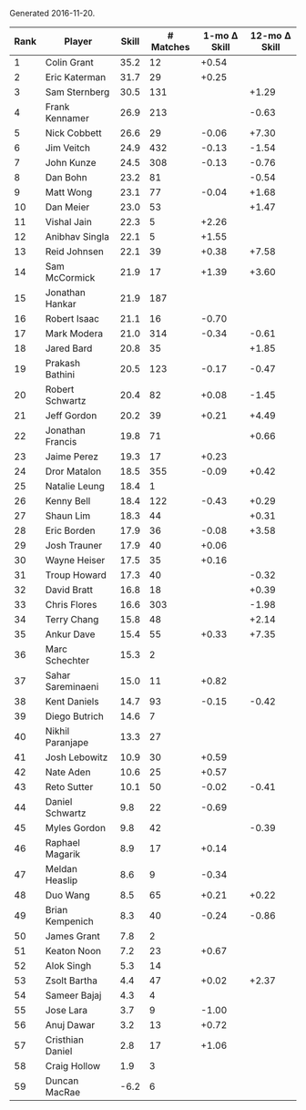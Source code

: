 Generated 2016-11-20.

| Rank | Player            | Skill | # Matches | 1-mo Δ Skill | 12-mo Δ Skill |
|------|-------------------|-------|-----------|--------------|---------------|
|    1 | Colin Grant       |  35.2 |        12 |        +0.54 |               |
|    2 | Eric Katerman     |  31.7 |        29 |        +0.25 |               |
|    3 | Sam Sternberg     |  30.5 |       131 |              |         +1.29 |
|    4 | Frank Kennamer    |  26.9 |       213 |              |         -0.63 |
|    5 | Nick Cobbett      |  26.6 |        29 |        -0.06 |         +7.30 |
|    6 | Jim Veitch        |  24.9 |       432 |        -0.13 |         -1.54 |
|    7 | John Kunze        |  24.5 |       308 |        -0.13 |         -0.76 |
|    8 | Dan Bohn          |  23.2 |        81 |              |         -0.54 |
|    9 | Matt Wong         |  23.1 |        77 |        -0.04 |         +1.68 |
|   10 | Dan Meier         |  23.0 |        53 |              |         +1.47 |
|   11 | Vishal Jain       |  22.3 |         5 |        +2.26 |               |
|   12 | Anibhav Singla    |  22.1 |         5 |        +1.55 |               |
|   13 | Reid Johnsen      |  22.1 |        39 |        +0.38 |         +7.58 |
|   14 | Sam McCormick     |  21.9 |        17 |        +1.39 |         +3.60 |
|   15 | Jonathan Hankar   |  21.9 |       187 |              |               |
|   16 | Robert Isaac      |  21.1 |        16 |        -0.70 |               |
|   17 | Mark Modera       |  21.0 |       314 |        -0.34 |         -0.61 |
|   18 | Jared Bard        |  20.8 |        35 |              |         +1.85 |
|   19 | Prakash Bathini   |  20.5 |       123 |        -0.17 |         -0.47 |
|   20 | Robert Schwartz   |  20.4 |        82 |        +0.08 |         -1.45 |
|   21 | Jeff Gordon       |  20.2 |        39 |        +0.21 |         +4.49 |
|   22 | Jonathan Francis  |  19.8 |        71 |              |         +0.66 |
|   23 | Jaime Perez       |  19.3 |        17 |        +0.23 |               |
|   24 | Dror Matalon      |  18.5 |       355 |        -0.09 |         +0.42 |
|   25 | Natalie Leung     |  18.4 |         1 |              |               |
|   26 | Kenny Bell        |  18.4 |       122 |        -0.43 |         +0.29 |
|   27 | Shaun Lim         |  18.3 |        44 |              |         +0.31 |
|   28 | Eric Borden       |  17.9 |        36 |        -0.08 |         +3.58 |
|   29 | Josh Trauner      |  17.9 |        40 |        +0.06 |               |
|   30 | Wayne Heiser      |  17.5 |        35 |        +0.16 |               |
|   31 | Troup Howard      |  17.3 |        40 |              |         -0.32 |
|   32 | David Bratt       |  16.8 |        18 |              |         +0.39 |
|   33 | Chris Flores      |  16.6 |       303 |              |         -1.98 |
|   34 | Terry Chang       |  15.8 |        48 |              |         +2.14 |
|   35 | Ankur Dave        |  15.4 |        55 |        +0.33 |         +7.35 |
|   36 | Marc Schechter    |  15.3 |         2 |              |               |
|   37 | Sahar Sareminaeni |  15.0 |        11 |        +0.82 |               |
|   38 | Kent Daniels      |  14.7 |        93 |        -0.15 |         -0.42 |
|   39 | Diego Butrich     |  14.6 |         7 |              |               |
|   40 | Nikhil Paranjape  |  13.3 |        27 |              |               |
|   41 | Josh Lebowitz     |  10.9 |        30 |        +0.59 |               |
|   42 | Nate Aden         |  10.6 |        25 |        +0.57 |               |
|   43 | Reto Sutter       |  10.1 |        50 |        -0.02 |         -0.41 |
|   44 | Daniel Schwartz   |   9.8 |        22 |        -0.69 |               |
|   45 | Myles Gordon      |   9.8 |        42 |              |         -0.39 |
|   46 | Raphael Magarik   |   8.9 |        17 |        +0.14 |               |
|   47 | Meldan Heaslip    |   8.6 |         9 |        -0.34 |               |
|   48 | Duo Wang          |   8.5 |        65 |        +0.21 |         +0.22 |
|   49 | Brian Kempenich   |   8.3 |        40 |        -0.24 |         -0.86 |
|   50 | James Grant       |   7.8 |         2 |              |               |
|   51 | Keaton Noon       |   7.2 |        23 |        +0.67 |               |
|   52 | Alok Singh        |   5.3 |        14 |              |               |
|   53 | Zsolt Bartha      |   4.4 |        47 |        +0.02 |         +2.37 |
|   54 | Sameer Bajaj      |   4.3 |         4 |              |               |
|   55 | Jose Lara         |   3.7 |         9 |        -1.00 |               |
|   56 | Anuj Dawar        |   3.2 |        13 |        +0.72 |               |
|   57 | Cristhian Daniel  |   2.8 |        17 |        +1.06 |               |
|   58 | Craig Hollow      |   1.9 |         3 |              |               |
|   59 | Duncan MacRae     |  -6.2 |         6 |              |               |